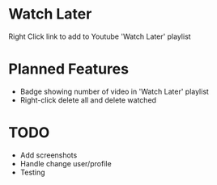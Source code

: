 # Watch Later

Right Click link to add to Youtube 'Watch Later' playlist

# Planned Features

* Badge showing number of video in 'Watch Later' playlist
* Right-click delete all and delete watched

# TODO

* Add screenshots
* Handle change user/profile
* Testing
